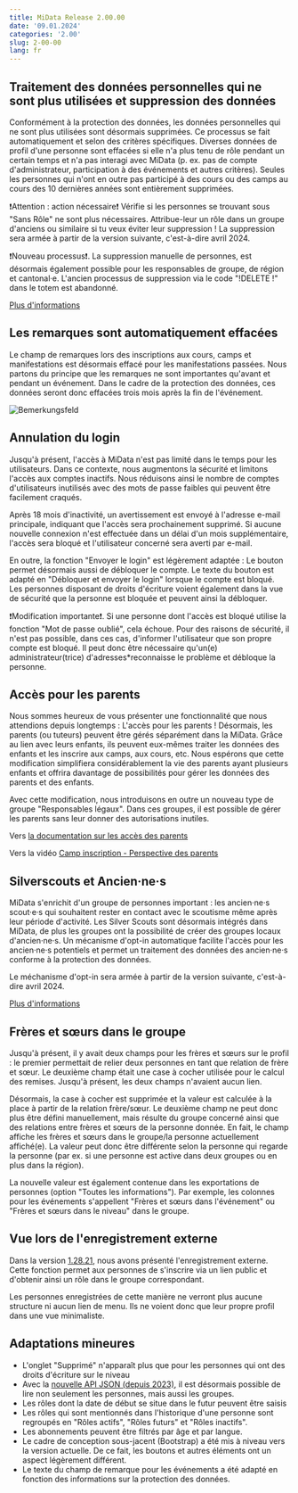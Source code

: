 ```yaml
---
title: MiData Release 2.00.00
date: '09.01.2024'
categories: '2.00'
slug: 2-00-00
lang: fr
---
```


## Traitement des données personnelles qui ne sont plus utilisées et suppression des données
Conformément à la protection des données, les données personnelles qui ne sont plus utilisées sont désormais supprimées. Ce processus se fait automatiquement et selon des critères spécifiques. Diverses données de profil d'une personne sont effacées si elle n'a plus tenu de rôle pendant un certain temps et n'a pas interagi avec MiData (p. ex. pas de compte d'administrateur, participation à des événements et autres critères). Seules les personnes qui n'ont en outre pas participé à des cours ou des camps au cours des 10 dernières années sont entièrement supprimées.

❗Attention : action nécessaire❗
Vérifie si les personnes se trouvant sous "Sans Rôle" ne sont plus nécessaires. Attribue-leur un rôle dans un groupe d'anciens ou similaire si tu veux éviter leur suppression ! La suppression sera armée à partir de la version suivante, c'est-à-dire avril 2024.

❗Nouveau processus❗.
La suppression manuelle de personnes, est désormais également possible pour les responsables de groupe, de région et cantonal·e. L'ancien processus de suppression via le code "!DELETE !" dans le totem est abandonné.

[Plus d'informations](/fr/documentation/article-4)

## Les remarques sont automatiquement effacées
Le champ de remarques lors des inscriptions aux cours, camps et manifestations est désormais effacé pour les manifestations passées. Nous partons du principe que les remarques ne sont importantes qu'avant et pendant un événement. Dans le cadre de la protection des données, ces données seront donc effacées trois mois après la fin de l'événement.

![Bemerkungsfeld](/images/releasenotes/bemerkungen_events_fr.png)

## Annulation du login
Jusqu'à présent, l'accès à MiData n'est pas limité dans le temps pour les utilisateurs. Dans ce contexte, nous augmentons la sécurité et limitons l'accès aux comptes inactifs. Nous réduisons ainsi le nombre de comptes d'utilisateurs inutilisés avec des mots de passe faibles qui peuvent être facilement craqués.

Après 18 mois d'inactivité, un avertissement est envoyé à l'adresse e-mail principale, indiquant que l'accès sera prochainement supprimé. Si aucune nouvelle connexion n'est effectuée dans un délai d'un mois supplémentaire, l'accès sera bloqué et l'utilisateur concerné sera averti par e-mail.

En outre, la fonction "Envoyer le login" est légèrement adaptée : Le bouton permet désormais aussi de débloquer le compte. Le texte du bouton est adapté en "Débloquer et envoyer le login" lorsque le compte est bloqué. Les personnes disposant de droits d'écriture voient également dans la vue de sécurité que la personne est bloquée et peuvent ainsi la débloquer.

❗Modification importante❗.
Si une personne dont l'accès est bloqué utilise la fonction "Mot de passe oublié", cela échoue. Pour des raisons de sécurité, il n'est pas possible, dans ces cas, d'informer l'utilisateur que son propre compte est bloqué. Il peut donc être nécessaire qu'un(e) administrateur(trice) d'adresses\*reconnaisse le problème et débloque la personne.

## Accès pour les parents
Nous sommes heureux de vous présenter une fonctionnalité que nous attendions depuis longtemps : L'accès pour les parents ! Désormais, les parents (ou tuteurs) peuvent être gérés séparément dans la MiData. Grâce au lien avec leurs enfants, ils peuvent eux-mêmes traiter les données des enfants et les inscrire aux camps, aux cours, etc. Nous espérons que cette modification simplifiera considérablement la vie des parents ayant plusieurs enfants et offrira davantage de possibilités pour gérer les données des parents et des enfants.

Avec cette modification, nous introduisons en outre un nouveau type de groupe "Responsables légaux". Dans ces groupes, il est possible de gérer les parents sans leur donner des autorisations inutiles.

Vers [la documentation sur les accès des parents](/fr/documentation/eltern)

Vers la vidéo [Camp inscription - Perspective des parents](https://youtu.be/PiN7sgcr2pw)

## Silverscouts et Ancien·ne·s
MiData s'enrichit d'un groupe de personnes important : les ancien·ne·s scout·e·s qui souhaitent rester en contact avec le scoutisme même après leur période d'activité. Les Silver Scouts sont désormais intégrés dans MiData, de plus les groupes ont la possibilité de créer des groupes locaux d'ancien·ne·s. Un mécanisme d'opt-in automatique facilite l'accès pour les ancien·ne·s potentiels et permet un traitement des données des ancien·ne·s conforme à la protection des données.

Le méchanisme d'opt-in sera armée à partir de la version suivante, c'est-à-dire avril 2024.

[Plus d'informations](/fr/documentation/ehemalige)

## Frères et sœurs dans le groupe
Jusqu'à présent, il y avait deux champs pour les frères et sœurs sur le profil : le premier permettait de relier deux personnes en tant que relation de frère et sœur. Le deuxième champ était une case à cocher utilisée pour le calcul des remises. Jusqu'à présent, les deux champs n'avaient aucun lien.

Désormais, la case à cocher est supprimée et la valeur est calculée à la place à partir de la relation frère/sœur. Le deuxième champ ne peut donc plus être défini manuellement, mais résulte du groupe concerné ainsi que des relations entre frères et sœurs de la personne donnée. En fait, le champ affiche les frères et sœurs dans le groupe/la personne actuellement affiché(e). La valeur peut donc être différente selon la personne qui regarde la personne (par ex. si une personne est active dans deux groupes ou en plus dans la région).

La nouvelle valeur est également contenue dans les exportations de personnes (option "Toutes les informations"). Par exemple, les colonnes pour les événements s'appellent "Frères et sœurs dans l'événement" ou "Frères et sœurs dans le niveau" dans le groupe.

## Vue lors de l'enregistrement externe
Dans la version [1.28.21](https://pfadi.swiss/fr/publications-telechargements/downloads/detail/790/midata-release-notes-12821/), nous avons présenté l'enregistrement externe. Cette fonction permet aux personnes de s'inscrire via un lien public et d'obtenir ainsi un rôle dans le groupe correspondant.

Les personnes enregistrées de cette manière ne verront plus aucune structure ni aucun lien de menu. Ils ne voient donc que leur propre profil dans une vue minimaliste.

## Adaptations mineures

- L'onglet "Supprimé" n'apparaît plus que pour les personnes qui ont des droits d'écriture sur le niveau
- Avec la [nouvelle API JSON (depuis 2023)](https://github.com/hitobito/hitobito/blob/master/doc/development/05_json_api.md), il est désormais possible de lire non seulement les personnes, mais aussi les groupes.
- Les rôles dont la date de début se situe dans le futur peuvent être saisis
- Les rôles qui sont mentionnés dans l'historique d'une personne sont regroupés en "Rôles actifs", "Rôles futurs" et "Rôles inactifs".
- Les abonnements peuvent être filtrés par âge et par langue.
- Le cadre de conception sous-jacent (Bootstrap) a été mis à niveau vers la version actuelle. De ce fait, les boutons et autres éléments ont un aspect légèrement différent.
- Le texte du champ de remarque pour les événements a été adapté en fonction des informations sur la protection des données.
